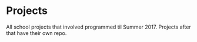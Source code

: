# Projects
All school projects that involved programmed til Summer 2017. Projects after that have their own repo.
